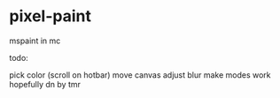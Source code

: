 # pixel-paint
mspaint in mc


todo: 

pick color (scroll on hotbar)
move canvas
adjust blur 
make modes work
hopefully dn by tmr